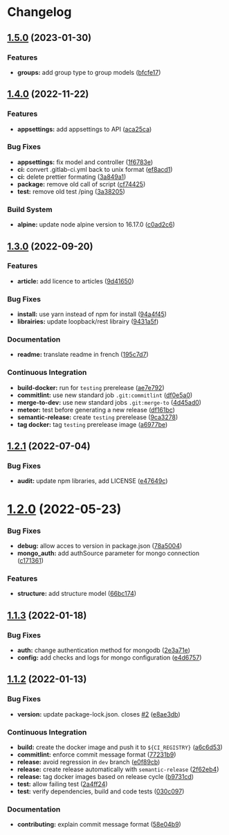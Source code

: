 # Changelog

## [1.5.0](https://gitlab.mim-libre.fr/alphabet/laboite-blog-api/compare/release/1.4.0...release/1.5.0) (2023-01-30)


### Features

* **groups:** add group type to group models ([bfcfe17](https://gitlab.mim-libre.fr/alphabet/laboite-blog-api/commit/bfcfe171864bf7306e488d53b89db3edebf556f0))

## [1.4.0](https://gitlab.mim-libre.fr/alphabet/laboite-blog-api/compare/release/1.3.0...release/1.4.0) (2022-11-22)


### Features

* **appsettings:** add appsettings to API ([aca25ca](https://gitlab.mim-libre.fr/alphabet/laboite-blog-api/commit/aca25cab8c2176166cd6df89ef567817762b3d5b))


### Bug Fixes

* **appsettings:** fix model and controller ([1f6783e](https://gitlab.mim-libre.fr/alphabet/laboite-blog-api/commit/1f6783e536782aaad7be621bf7d986509bd2f382))
* **ci:** convert .gitlab-ci.yml back to unix format ([ef8acd1](https://gitlab.mim-libre.fr/alphabet/laboite-blog-api/commit/ef8acd1e62a971aa843e2861b06eefb9e113408b))
* **ci:** delete prettier formating ([3a849a1](https://gitlab.mim-libre.fr/alphabet/laboite-blog-api/commit/3a849a1ee3dc5e1d61588528cb500e9dd75971bc))
* **package:** remove old call of script ([cf74425](https://gitlab.mim-libre.fr/alphabet/laboite-blog-api/commit/cf74425bd000eeb8a9606b2c2187f8a3e0ff1e9c))
* **test:** remove old test /ping ([3a38205](https://gitlab.mim-libre.fr/alphabet/laboite-blog-api/commit/3a38205deb962dec69d802f954190ed2f8dd4f27))


### Build System

* **alpine:** update node alpine version to 16.17.0 ([c0ad2c6](https://gitlab.mim-libre.fr/alphabet/laboite-blog-api/commit/c0ad2c6f6ebdf9002825c679203dc29221e1d777))

## [1.3.0](https://gitlab.mim-libre.fr/alphabet/laboite-blog-api/compare/release/1.2.1...release/1.3.0) (2022-09-20)


### Features

* **article:** add licence to articles ([9d41650](https://gitlab.mim-libre.fr/alphabet/laboite-blog-api/commit/9d4165070f5b1460d4b06e966eba33e7bf7dc148))


### Bug Fixes

* **install:** use yarn instead of npm for install ([94a4f45](https://gitlab.mim-libre.fr/alphabet/laboite-blog-api/commit/94a4f4522d8ca40cccab04bebb3d51b9d14ed077))
* **librairies:** update loopback/rest librairy ([9431a5f](https://gitlab.mim-libre.fr/alphabet/laboite-blog-api/commit/9431a5f84dcf4e55f571df6f698bc6d429f3bdc0))


### Documentation

* **readme:** translate readme in french ([195c7d7](https://gitlab.mim-libre.fr/alphabet/laboite-blog-api/commit/195c7d7621d7b8203de6eeacce92d11285b4e5ee))


### Continuous Integration

* **build-docker:** run for `testing` prerelease ([ae7e792](https://gitlab.mim-libre.fr/alphabet/laboite-blog-api/commit/ae7e79237aac0758349749573fe785c7d5a7a8c2))
* **commitlint:** use new standard job `.git:commitlint` ([df0e5a0](https://gitlab.mim-libre.fr/alphabet/laboite-blog-api/commit/df0e5a0229c707cc4e1cd9afe5e86085bda8380f))
* **merge-to-dev:** use new standard jobs `.git:merge-to` ([4d45ad0](https://gitlab.mim-libre.fr/alphabet/laboite-blog-api/commit/4d45ad02240627bbc5b49b4f69681d6802b27fe0))
* **meteor:** test before generating a new release ([df161bc](https://gitlab.mim-libre.fr/alphabet/laboite-blog-api/commit/df161bc5ec43d00071bc9fbb61648597b68c5818))
* **semantic-release:** create `testing` prerelease ([9ca3278](https://gitlab.mim-libre.fr/alphabet/laboite-blog-api/commit/9ca327858adc2752d78f8a8ea9e6158a72e0590e))
* **tag docker:** tag `testing` prerelease image ([a6977be](https://gitlab.mim-libre.fr/alphabet/laboite-blog-api/commit/a6977be39cee5b3f892d3fbadf35287c131ef570))

## [1.2.1](https://gitlab.mim-libre.fr/alphabet/laboite-blog-api/compare/release/1.2.0...release/1.2.1) (2022-07-04)


### Bug Fixes

* **audit:** update npm libraries, add LICENSE ([e47649c](https://gitlab.mim-libre.fr/alphabet/laboite-blog-api/commit/e47649c8f9afc23158b7789654b01250209a7552))

# [1.2.0](https://gitlab.mim-libre.fr/alphabet/laboite-blog-api/compare/release/1.1.3...release/1.2.0) (2022-05-23)


### Bug Fixes

* **debug:** allow acces to version in package.json ([78a5004](https://gitlab.mim-libre.fr/alphabet/laboite-blog-api/commit/78a50040d519b97271af8d67eb2be4c15266d985))
* **mongo_auth:** add authSource parameter for mongo connection ([c171361](https://gitlab.mim-libre.fr/alphabet/laboite-blog-api/commit/c1713614b4f6782e175fef8f1993a12612228bfc))


### Features

* **structure:** add structure model ([66bc174](https://gitlab.mim-libre.fr/alphabet/laboite-blog-api/commit/66bc174f07da4af9167f57ae2abd002f68fa7225))

## [1.1.3](https://gitlab.mim-libre.fr/alphabet/laboite-blog-api/compare/release/1.1.2...release/1.1.3) (2022-01-18)


### Bug Fixes

* **auth:** change authentication method for mongodb ([2e3a71e](https://gitlab.mim-libre.fr/alphabet/laboite-blog-api/commit/2e3a71ef5012ed49a347dc9b7e63e4e91d80f3cd))
* **config:** add checks and logs for mongo configuration ([e4d6757](https://gitlab.mim-libre.fr/alphabet/laboite-blog-api/commit/e4d6757db32977c5abe48aa30a6e648cb5e92d24))

## [1.1.2](https://gitlab.mim-libre.fr/alphabet/laboite-blog-api/compare/release/1.1.1...release/1.1.2) (2022-01-13)


### Bug Fixes

* **version:** update package-lock.json. closes [#2](https://gitlab.mim-libre.fr/alphabet/laboite-blog-api/issues/2) ([e8ae3db](https://gitlab.mim-libre.fr/alphabet/laboite-blog-api/commit/e8ae3db1d6d50b8a59e79bd75cf7a2d8f2961226))


### Continuous Integration

* **build:** create the docker image and push it to `${CI_REGISTRY}` ([a6c6d53](https://gitlab.mim-libre.fr/alphabet/laboite-blog-api/commit/a6c6d53f7c238ac26062d856c89f39f857ab01d1))
* **commitlint:** enforce commit message format ([77231b9](https://gitlab.mim-libre.fr/alphabet/laboite-blog-api/commit/77231b9d84bddab829abf2882cb4814a304ad909))
* **release:** avoid regression in `dev` branch ([e0f89cb](https://gitlab.mim-libre.fr/alphabet/laboite-blog-api/commit/e0f89cbe8ae9a83be4227fab5e4b1f85a312f854))
* **release:** create release automatically with `semantic-release` ([2f62eb4](https://gitlab.mim-libre.fr/alphabet/laboite-blog-api/commit/2f62eb4ef874d4f2dddf63bbbfdb67ca0880c7c7))
* **release:** tag docker images based on release cycle ([b9731cd](https://gitlab.mim-libre.fr/alphabet/laboite-blog-api/commit/b9731cd0284e967f4bde58f82365deb93ff1945f))
* **test:** allow failing test ([2a4ff24](https://gitlab.mim-libre.fr/alphabet/laboite-blog-api/commit/2a4ff240dff3df203681042d1821359fc52a0e61))
* **test:** verify dependencies, build and code tests ([030c097](https://gitlab.mim-libre.fr/alphabet/laboite-blog-api/commit/030c097372c47a30d30570b1beed8165ad244842))


### Documentation

* **contributing:** explain commit message format ([58e04b9](https://gitlab.mim-libre.fr/alphabet/laboite-blog-api/commit/58e04b95cb566d3aac871d99d95f3b6fab1876aa))
